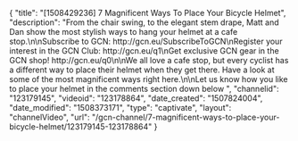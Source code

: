 {
    "title": "[1508429236] 7 Magnificent Ways To Place Your Bicycle Helmet",
    "description": "From the chair swing, to the elegant stem drape, Matt and Dan show the most stylish ways to hang your helmet at a cafe stop.\n\nSubscribe to GCN: http:\/\/gcn.eu\/SubscribeToGCN\nRegister your interest in the GCN Club: http:\/\/gcn.eu\/q1\nGet exclusive GCN gear in the GCN shop! http:\/\/gcn.eu\/q0\n\nWe all love a cafe stop, but every cyclist has a different way to place their helmet when they get there. Have a look at some of the most magnificent ways right here.\n\nLet us know how you like to place your helmet in the comments section down below ",
    "channelid": "123179145",
    "videoid": "123178864",
    "date_created": "1507824004",
    "date_modified": "1508373171",
    "type": "captivate",
    "layout": "channelVideo",
    "url": "\/gcn-channel\/7-magnificent-ways-to-place-your-bicycle-helmet\/123179145-123178864"
}